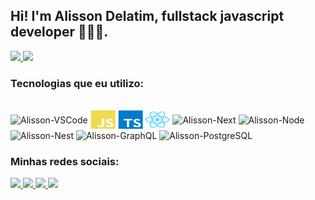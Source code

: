## Hi! I'm Alisson Delatim, fullstack javascript developer 🧑‍💻🚀.

<div>
  <a href="https://github.com/alissondel">
    <img hewight="180em" src="https://github-readme-stats.vercel.app/api?username=alissondel&show_icons=true&theme=dracula&include_all_commits=true&count_private=true" />
     <img hewight="180em" src="https://github-readme-stats.vercel.app/api/top-langs/?username=alissondel&layout=compact&langs_count=16&theme=dracula" />
  </a>
</div>

<h3>Tecnologias que eu utilizo:</h3>

<div style="display: inline_block"><br>
  <img align="center" title="VSCode" alt="Alisson-VSCode" height="30" width="40" src="https://cdn.jsdelivr.net/gh/devicons/devicon/icons/vscode/vscode-original.svg">
  <img align="center" title="Javascript" alt="Alisson-Js" height="30" width="40" src="https://raw.githubusercontent.com/devicons/devicon/master/icons/javascript/javascript-plain.svg">
  <img align="center" title="Typescript" alt="Alisson-Ts" height="30" width="40" src="https://raw.githubusercontent.com/devicons/devicon/master/icons/typescript/typescript-plain.svg">
  <img align="center" title="ReactJS" alt="Alisson-React" height="30" width="40" src="https://raw.githubusercontent.com/devicons/devicon/master/icons/react/react-original.svg">
  <img align="center" title="NextJS" alt="Alisson-Next" height="30" width="40" src="https://cdn.jsdelivr.net/gh/devicons/devicon/icons/nextjs/nextjs-line.svg">
  <img align="center" title="NodeJS" alt="Alisson-Node" height="30" width="40" src="https://cdn.jsdelivr.net/gh/devicons/devicon/icons/nodejs/nodejs-original.svg">
  <img align="center" title="NESTJS" alt="Alisson-Nest" height="30" width="40" src="https://cdn.jsdelivr.net/gh/devicons/devicon/icons/nestjs/nestjs-plain.svg">
  <img align="center" title="GraphQL" alt="Alisson-GraphQL" height="30" width="40" src="https://cdn.jsdelivr.net/gh/devicons/devicon/icons/graphql/graphql-plain.svg">
  <img align="center" title="PostgreSQL" alt="Alisson-PostgreSQL" height="30" width="40" src="https://cdn.jsdelivr.net/gh/devicons/devicon/icons/postgresql/postgresql-original.svg"> 
</div>

###

<h3>Minhas redes sociais:</h3>

<div>
  <a href="https://www.facebook.com/alisson.delatim" target="_blank">
    <img src="https://img.shields.io/badge/Facebook-1877F2?style=for-the-badge&logo=facebook&logoColor=white" target="_blank"> 
  </a>
  <a href="https://www.instagram.com/alisson.delatim" target="_blank">
    <img src="https://img.shields.io/badge/Instagram-E4405F?style=for-the-badge&logo=instagram&logoColor=white" target="_blank"> 
  </a> 
  <a href="https://www.linkedin.com/in/alisson-delatim-b730a717a" target="_blank">
    <img src="https://img.shields.io/badge/LinkedIn-0077B5?style=for-the-badge&logo=linkedin&logoColor=white" target="_blank"> 
  </a>
  <a href="https://github.com/alissondel" target="_blank">
    <img src="https://img.shields.io/badge/GitHub-100000?style=for-the-badge&logo=github&logoColor=white" target="_blank"> 
  </a>
</div>

<!-- - 💻 I’m currently working on ...
- 🌱 I’m currently learning ...
- 👯 I’m looking to collaborate on ...
- 🤔 I’m looking for help with ...
- 💬 Ask me about ...
- 📫 How to reach me: ...
- 😄 Pronouns: ...
- ⚡ Fun fact: ...

 -->

